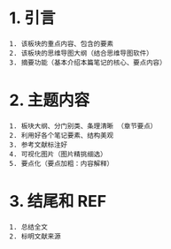 # 1. 引言 
```ad-summary
1. 该板块的重点内容、包含的要素
2. 该板块的思维导图大纲（结合思维导图软件）
3. 摘要功能（基本介绍本篇笔记的核心、要点内容）
```

# 2. 主题内容 
```ad-example
1. 板块大纲、分门别类、条理清晰 （章节要点）
2. 利用好各个笔记要素、结构美观 
3. 参考文献标注好
4. 可视化图片（图片精挑细选）
5. 要点化（要点加粗：内容解释）

```


# 3. 结尾和 REF 
```ad-help
1. 总结全文 
2. 标明文献来源
```
